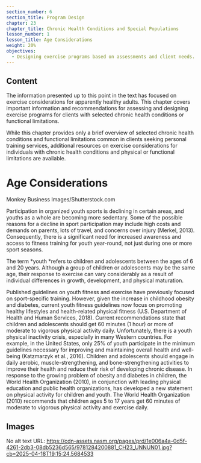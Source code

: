 ```yaml
---
section_number: 6
section_title: Program Design
chapter: 23
chapter_title: Chronic Health Conditions and Special Populations
lesson_number: 1
lesson_title: Age Considerations
weight: 20%
objectives:
  - Designing exercise programs based on assessments and client needs.
---
```


## Content
The information presented up to this point in the text has focused on exercise considerations for apparently healthy adults. This chapter covers important information and recommendations for assessing and designing exercise programs for clients with selected chronic health conditions or functional limitations.

While this chapter provides only a brief overview of selected chronic health conditions and functional limitations common in clients seeking personal training services, additional resources on exercise considerations for individuals with chronic health conditions and physical or functional limitations are available. 

# Age Considerations

Monkey Business Images/Shutterstock.com

Participation in organized youth sports is declining in certain areas, and youths as a whole are becoming more sedentary. Some of the possible reasons for a decline in sport participation may include high costs and demands on parents, lots of travel, and concerns over injury (Merkel, 2013). Consequently, there is a significant need for increased awareness and access to fitness training for youth year-round, not just during one or more sport seasons.

The term *youth *refers to children and adolescents between the ages of 6 and 20 years. Although a group of children or adolescents may be the same age, their response to exercise can vary considerably as a result of individual differences in growth, development, and physical maturation.

Published guidelines on youth fitness and exercise have previously focused on sport-specific training. However, given the increase in childhood obesity and diabetes, current youth fitness guidelines now focus on promoting healthy lifestyles and health-related physical fitness (U.S. Department of Health and Human Services, 2018). Current recommendations state that children and adolescents should get 60 minutes (1 hour) or more of moderate to vigorous physical activity daily. Unfortunately, there is a youth physical inactivity crisis, especially in many Western countries. For example, in the United States, only 25% of youth participate in the minimum guidelines necessary for improving and maintaining overall health and well-being (Katzmarzyk et al., 2016). Children and adolescents should engage in daily aerobic, muscle-strengthening, and bone-strengthening activities to improve their health and reduce their risk of developing chronic disease. In response to the growing problem of obesity and diabetes in children, the World Health Organization (2010), in conjunction with leading physical education and public health organizations, has developed a new statement on physical activity for children and youth. The World Health Organization (2010) recommends that children ages 5 to 17 years get 60 minutes of moderate to vigorous physical activity and exercise daily.

## Images

No alt text
URL: https://cdn-assets.nasm.org/pages/prd/1e006a4a-0d5f-4261-2db3-08db5236d565/9781284200881_CH23_UNNUN01.jpg?cb=2025-04-18T19:15:24.5684533